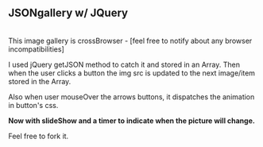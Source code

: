 <h2>JSONgallery w/ JQuery</h2>
<br>
This image gallery is crossBrowser - [feel free to notify about any browser incompatibilities]

I used jQuery getJSON method to catch it and stored in an Array. Then when the user clicks a button the img src is updated to the next image/item stored in the Array.

Also when user mouseOver the arrows buttons, it dispatches the animation in button's css.

<b>Now with slideShow and a timer to indicate when the picture will change.</b>

Feel free to fork it.